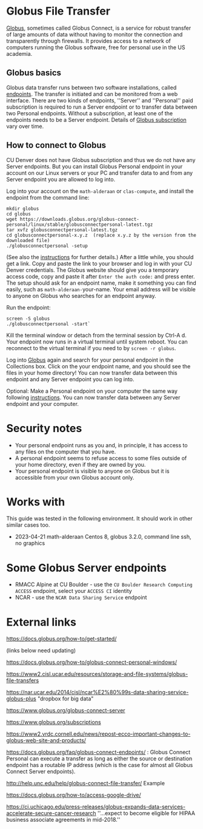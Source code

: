 # Globus File Transfer

[Globus](https://www.globus.org), sometimes called Globus Connect, is a service for robust transfer of large amounts of data without having to monitor the connection and transparently through firewalls. It provides access to a network of computers running the Globus software, free for personal use in the US academia.

## Globus basics

Globus data transfer runs between two software installations, called [endpoints](https://docs.globus.org/faq/globus-connect-endpoints). The transfer is initiated and can be monitored from a web interface. There are two kinds of endpoints, ''Server'' and ''Personal'' paid subscription is required to run a Server endpoint or to transfer data between two Personal endpoints. Without a subscription, at least one of the endpoints needs to be a Server endpoint. Details of [Globus subscription](https://www.globus.org/subscriptions) vary over time. 

## How to connect to Globus

CU Denver does not have Globus subscription and thus we do not have any Server endpoints. But you can install Globus Personal endpoint in your account on our Linux servers or your PC and transfer data to and from any Server endpoint you are allowed to log into.

Log into your account on the `math-alderaan` or `clas-compute`, and install the 
endpoint from the command line:

    mkdir globus
    cd globus
    wget https://downloads.globus.org/globus-connect-personal/linux/stable/globusconnectpersonal-latest.tgz
    tar xvfz globusconnectpersonal-latest.tgz
    cd globusconnectpersonal-x.y.z  (replace x.y.z by the version from the downloaded file)
    ./globusconnectpersonal -setup
    
(See also the [instructions](https://docs.globus.org/how-to/globus-connect-personal-linux) for further details.)
After a little while, you should get a link. Copy and paste the link to your browser and log in with your CU Denver credentials. The Globus website should give you a temporary access code, copy and paste it after `Enter the auth code:` and press enter. The setup should ask for an endpoint name, make it something you can find easily, such as `math-alderaan-`your-name. Your email address will be visible to anyone on Globus who searches for an endpoint anyway. 
    
Run the endpoint:

    screen -S globus
    ./globusconnectpersonal -start`

Kill the terminal window or detach from the terminal session by Ctrl-A d. Your endpoint now runs in a virtual terminal until system reboot. You can reconnect to the virtual terminal if you need to by `screen -r globus`.

Log into [Globus](https://globus.org) again and search for your personal endpoint in the Collections box. Click on the your endpoint name, and you should see the files in your home directory! You can now transfer data between this endpoint and any Server endpoint you can log into.

Optional: Make a Personal endpoint on your computer the same way following [instructions](https://www.globus.org/globus-connect-personal). You can now transfer data between any Server endpoint and your computer.

# Security notes

* Your personal endpoint runs as you and, in principle, it has access to any files on the computer that you have. 
* A personal endpoint seems to refuse access to some files outside of your home directory, even if they are owned by you.
* Your personal endpoint is visible to anyone on Globus but it is accessible from your own Globus account only.

# Works with
This guide was tested in the following environment. It should work in other similar cases too.

* 2023-04-21 math-alderaan Centos 8, globus 3.2.0, command line ssh, no graphics

# Some Globus Server endpoints

* RMACC Alpine at CU Boulder - use the `CU Boulder Research Computing ACCESS` endpoint, select your `ACCESS CI` identity 
* NCAR - use the `NCAR Data Sharing Service` endpoint

# External links

https://docs.globus.org/how-to/get-started/

(links below need updating)

https://docs.globus.org/how-to/globus-connect-personal-windows/

https://www2.cisl.ucar.edu/resources/storage-and-file-systems/globus-file-transfers

https://nar.ucar.edu/2014/cisl/ncar%E2%80%99s-data-sharing-service-globus-plus  "dropbox for big data"

https://www.globus.org/globus-connect-server

https://www.globus.org/subscriptions

https://www2.vrdc.cornell.edu/news/repost-ecco-important-changes-to-globus-web-site-and-products/

https://docs.globus.org/faq/globus-connect-endpoints/ : Globus Connect Personal can execute a transfer as long as either the source or destination endpoint has a routable IP address (which is the case for almost all Globus Connect Server endpoints).

http://help.unc.edu/help/globus-connect-file-transfer/ Example

https://docs.globus.org/how-to/access-google-drive/

https://ci.uchicago.edu/press-releases/globus-expands-data-services-accelerate-secure-cancer-research ''...expect to become eligible for HIPAA business associate agreements in mid-2018.''

